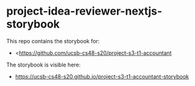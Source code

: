 # project-idea-reviewer-nextjs-storybook


This repo contains the storybook for:
* <https://github.com/ucsb-cs48-s20/project-s3-t1-accountant

The storybook is visible here:
* <https://ucsb-cs48-s20.github.io/project-s3-t1-accountant-storybook>
